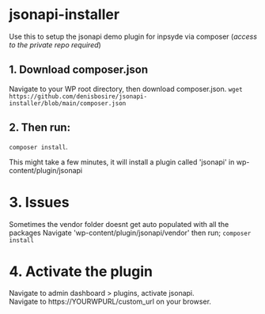 # jsonapi-installer
Use this to setup the jsonapi demo plugin for inpsyde via composer (*access to the private repo required*)

## 1. Download composer.json
Navigate to your WP root directory, then download composer.json. 
`wget https://github.com/denisbosire/jsonapi-installer/blob/main/composer.json`

## 2. Then run:
`composer install`. 

This might take a few minutes, it will install a plugin called 'jsonapi' in wp-content/plugin/jsonapi

# 3. Issues
Sometimes the vendor folder doesnt get auto populated with all the packages
Navigate 'wp-content/plugin/jsonapi/vendor' then run;
`composer install` 

# 4. Activate the plugin
Navigate to admin dashboard > plugins, activate jsonapi.  
Navigate to https://YOURWPURL/custom_url on your browser.

